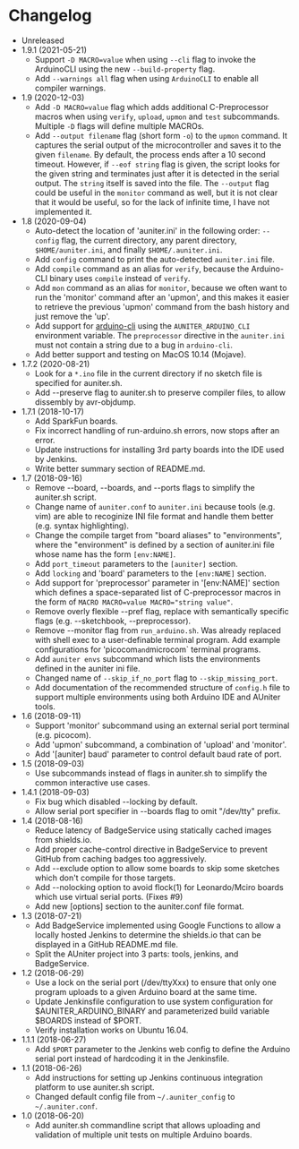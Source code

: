 # Changelog

* Unreleased
* 1.9.1 (2021-05-21)
    * Support `-D MACRO=value` when using `--cli` flag to invoke the ArduinoCLI
      using the new `--build-property` flag.
    * Add `--warnings all` flag when using `ArduinoCLI` to enable all compiler
      warnings.
* 1.9 (2020-12-03)
    * Add `-D MACRO=value` flag which adds additional C-Preprocessor macros
      when using `verify`, `upload`, `upmon` and `test` subcommands. Multiple
      `-D` flags will define multiple MACROs.
    * Add `--output filename` flag (short form `-o`) to the `upmon` command. It
      captures the serial output of the microcontroller and saves it to the
      given `filename`. By default, the process ends after a 10 second timeout.
      However, if `--eof string` flag is given, the script looks for the given
      string and terminates just after it is detected in the serial output. The
      `string` itself is saved into the file. The `--output` flag could be
      useful in the `monitor` command as well, but it is not clear that it would
      be useful, so for the lack of infinite time, I have not implemented it.
* 1.8 (2020-09-04)
    * Auto-detect the location of 'auniter.ini' in the following order:
      `--config` flag, the current directory, any parent directory,
      `$HOME/auniter.ini`, and finally `$HOME/.auniter.ini`.
    * Add `config` command to print the auto-detected `auniter.ini` file.
    * Add `compile` command as an alias for `verify`, because the Arduino-CLI
      binary uses `compile` instead of `verify`.
    * Add `mon` command as an alias for `monitor`, because we often want
      to run the 'monitor' command after an 'upmon', and this makes it
      easier to retrieve the previous 'upmon' command from the bash history and
      just remove the 'up'.
    * Add support for [arduino-cli](https://github.com/arduino/arduino-cli)
      using the `AUNITER_ARDUINO_CLI` environment variable. The `preprocessor`
      directive in the `auniter.ini` must not contain a string due to a bug in
      `arduino-cli`.
    * Add better support and testing on MacOS 10.14 (Mojave).
* 1.7.2 (2020-08-21)
    * Look for a `*.ino` file in the current directory if no sketch file is
      specified for auniter.sh.
    * Add --preserve flag to auniter.sh to preserve compiler files, to allow
      dissembly by avr-objdump.
* 1.7.1 (2018-10-17)
    * Add SparkFun boards.
    * Fix incorrect handling of run-arduino.sh errors, now stops after an error.
    * Update instructions for installing 3rd party boards into the IDE used
      by Jenkins.
    * Write better summary section of README.md.
* 1.7 (2018-09-16)
    * Remove --board, --boards, and --ports flags to simplify the auniter.sh
      script.
    * Change name of `auniter.conf` to `auniter.ini` because tools (e.g. vim)
      are able to recoginize INI file format and handle them better
      (e.g. syntax highlighting).
    * Change the compile target from "board aliases" to "environments", where
      the "environment" is defined by a section of auniter.ini file whose name
      has the form `[env:NAME]`.
    * Add `port_timeout` parameters to the `[auniter]` section.
    * Add `locking` and 'board' parameters to the `[env:NAME]` section.
    * Add support for 'preprocessor' parameter in '[env:NAME]' section
      which defines a space-separated list of C-preprocessor macros in the
      form of `MACRO MACRO=value MACRO="string value"`.
    * Remove overly flexible --pref flag, replace with semantically specific
      flags (e.g. --sketchbook, --preprocessor).
    * Remove --monitor flag from `run_arduino.sh`. Was already replaced with
      shell exec to a user-definable terminal program. Add example
      configurations for 'picocom` and `microcom` terminal programs.
    * Add `auniter envs` subcommand which lists the environments defined in the
      auniter ini file.
    * Changed name of `--skip_if_no_port` flag to `--skip_missing_port`.
    * Add documentation of the recommended structure of `config.h` file to
      support multiple environments using both Arduino IDE and AUniter tools.
* 1.6 (2018-09-11)
    * Support 'monitor' subcommand using an external serial port terminal
      (e.g. picocom).
    * Add 'upmon' subcommand, a combination of 'upload' and 'monitor'.
    * Add '[auniter] baud' parameter to control default baud rate of port.
* 1.5 (2018-09-03)
    * Use subcommands instead of flags in auniter.sh to simplify the
      common interactive use cases.
* 1.4.1 (2018-09-03)
    * Fix bug which disabled --locking by default.
    * Allow serial port specifier in --boards flag to omit "/dev/tty" prefix.
* 1.4 (2018-08-16)
    * Reduce latency of BadgeService using statically cached images
      from shields.io.
    * Add proper cache-control directive in BadgeService to prevent GitHub
      from caching badges too aggressively.
    * Add --exclude option to allow some boards to skip some sketches which
      don't compile for those targets.
    * Add --nolocking option to avoid flock(1) for Leonardo/Mciro boards
      which use virtual serial ports. (Fixes #9)
    * Add new [options] section to the auniter.conf file format.
* 1.3 (2018-07-21)
    * Add BadgeService implemented using Google Functions to allow a locally
      hosted Jenkins to determine the shields.io that can be displayed in
      a GitHub README.md file.
    * Split the AUniter project into 3 parts: tools, jenkins, and
      BadgeService.
* 1.2 (2018-06-29)
    * Use a lock on the serial port (/dev/ttyXxx) to ensure that
      only one program uploads to a given Arduino board at the same time.
    * Update Jenkinsfile configuration to use system configuration for
      $AUNITER_ARDUINO_BINARY and parameterized build variable $BOARDS
      instead of $PORT.
    * Verify installation works on Ubuntu 16.04.
* 1.1.1 (2018-06-27)
    * Add `$PORT` parameter to the Jenkins web config to define the Arduino
      serial port instead of hardcoding it in the Jenkinsfile.
* 1.1 (2018-06-26)
    * Add instructions for setting up Jenkins continuous integration platform
      to use auniter.sh script.
    * Changed default config file from `~/.auniter_config` to `~/.auniter.conf`.
* 1.0 (2018-06-20)
    * Add auniter.sh commandline script that allows uploading and validation
      of multiple unit tests on multiple Arduino boards.
